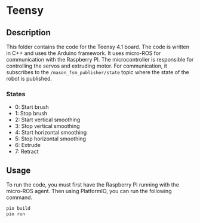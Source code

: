 # Teensy 

## Description

This folder contains the code for the Teensy 4.1 board. The code is written in C++ and uses the Arduino framework. It uses micro-ROS for communication with the Raspberry PI. The microcontroller is responsible for controlling the servos and extruding motor. For communication, it subscribes to the `/mason_fsm_publisher/state` topic where the state of the robot is published. 

### States
- 0: Start brush
- 1: Stop brush
- 2: Start vertical smoothing
- 3: Stop vertical smoothing
- 4: Start horizontal smoothing
- 5: Stop horizontal smoothing
- 6: Extrude
- 7: Retract


## Usage

To run the code, you must first have the Raspberry PI running with the micro-ROS agent. Then using PlatformIO, you can run the following command.
```bash
pio build
pio run
```

